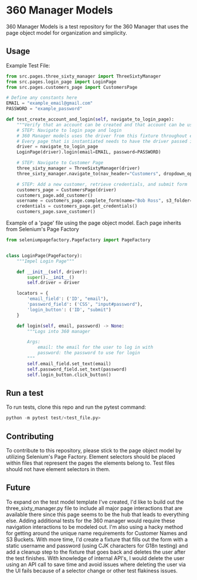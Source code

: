 # 360 Manager Models

360 Manager Models is a test repository for the 360 Manager that uses the page object model for organization 
and simplicity.

## Usage

Example Test File:
```python
from src.pages.three_sixty_manager import ThreeSixtyManager
from src.pages.login_page import LoginPage
from src.pages.customers_page import CustomersPage

# Define any constants here
EMAIL = "example_email@gmail.com"
PASSWORD = "example_password"

def test_create_account_and_login(self, navigate_to_login_page):
    """Verify that an account can be created and that account can be used to login"""
    # STEP: Navigate to login page and login
    # 360 Manager models uses the driver from this fixture throughout each test. \ 
    # Every page that is instantiated needs to have the driver passed into it
    driver = navigate_to_login_page
    LoginPage(driver).login(email=EMAIL, password=PASSWORD)

    # STEP: Navigate to Customer Page
    three_sixty_manager = ThreeSixtyManager(driver)
    three_sixty_manager.navigate_to(nav_header="Customers", dropdown_option="List")

    # STEP: Add a new customer, retrieve credentials, and submit form
    customers_page = CustomersPage(driver)
    customers_page.add_customer()
    username = customers_page.complete_form(name="Bob Ross", s3_folder="happy_accidents")
    credentials = customers_page.get_credentials()
    customers_page.save_customer()
```
Example of a 'page' file using the page object model. Each page inherits from Selenium's Page Factory
```python
from seleniumpagefactory.Pagefactory import PageFactory


class LoginPage(PageFactory):
    """Impel Login Page"""

    def __init__(self, driver):
        super().__init__()
        self.driver = driver

    locators = {
        'email_field': ('ID', "email"),
        'password_field': ('CSS', "input#password"),
        'login_button': ('ID', "submit")
    }

    def login(self, email, password) -> None:
        """Logs into 360 manager

        Args:
            email: the email for the user to log in with
            password: the password to use for login
        """
        self.email_field.set_text(email)
        self.password_field.set_text(password)
        self.login_button.click_button()

```

## Run a test

To run tests, clone this repo and run the pytest command:
```python
python -m pytest test/<test_file.py>
```
## Contributing

To contribute to this repository, please stick to the page object model by utilizing Selenium's Page Factory.
Element selectors should be placed within files that represent the pages the elements belong to. Test files should
not have element selectors in them.

## Future
To expand on the test model template I've created, I'd like to build out the three_sixty_manager.py file to include 
all major page interactions that are available there since this page seems to be the hub that leads to everything else. 
Adding additional tests for the 360 manager would require these navigation interactions to be modeled out. 
I'm also using a hacky method for getting around the unique name requirements for Customer Names and S3 Buckets. 
With more time, I'd create a fixture that fills out the form with a static username and password 
(using CJK characters for G18n testing) and add a cleanup step to the fixture that goes back and deletes the user after 
the test finishes. With knowledge of internal API's, I would delete the user using an API call to save time and avoid 
issues where deleting the user via the UI fails because of a selector change or other test flakiness issues.
